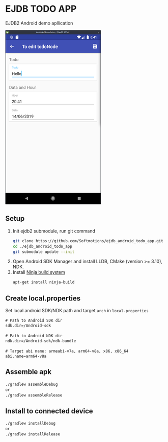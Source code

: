 # EJDB TODO APP

EJDB2 Android demo apllication

![screen1](./screens/screen1.png)

## Setup

1. Init ejdb2 submodule, run git command
    ```bash
    git clone https://github.com/Softmotions/ejdb_android_todo_app.git
    cd ./ejdb_android_todo_app
    git submodule update --init
    ```
1. Open Android SDK Manager and install LLDB, CMake (version >= 3.10), NDK.
1. Install [Ninja build system](https://ninja-build.org)
    ```bash
    apt-get install ninja-build
    ```

## Create local.properties
Set local android SDK/NDK path and target `arch` in `local.properties`

```properties
# Path to Android SDK dir
sdk.dir=/Android-sdk

# Path to Android NDK dir
ndk.dir=/Android-sdk/ndk-bundle

# Target abi name: armeabi-v7a, arm64-v8a, x86, x86_64
abi.name=arm64-v8a
```

## Assemble apk
```bash
./gradlew assembleDebug
or
./gradlew assembleRelease
```

## Install to connected device
```bash
./gradlew installDebug
or
./gradlew installRelease
```